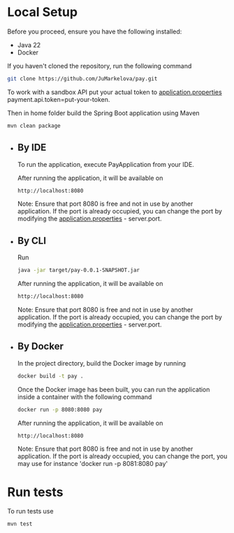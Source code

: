 # Local Setup

Before you proceed, ensure you have the following installed:

- Java 22
- Docker

If you haven't cloned the repository, run the following command

  ```bash
  git clone https://github.com/JuMarkelova/pay.git
  ```

To work with a sandbox API put your actual token to [application.properties](src/main/resources/application.properties)
payment.api.token=put-your-token.

Then in home folder build the Spring Boot application using Maven

  ```bash
  mvn clean package
  ```

- ## By IDE

  To run the application, execute PayApplication from your IDE.

  After running the application, it will be available on
  ```bash
  http://localhost:8080
  ```
  Note: Ensure that port 8080 is free and not in use by another application.
  If the port is already occupied, you can change the port by modifying the [application.properties](src/main/resources/application.properties) - server.port.
- ## By CLI
  Run
  ```bash
  java -jar target/pay-0.0.1-SNAPSHOT.jar
  ```
  After running the application, it will be available on
  ```bash
  http://localhost:8080
  ```
  Note: Ensure that port 8080 is free and not in use by another application.
  If the port is already occupied, you can change the port by modifying the [application.properties](src/main/resources/application.properties) - server.port.
- ## By Docker
  In the project directory, build the Docker image by running
  ```bash
  docker build -t pay .
  ```
  Once the Docker image has been built, you can run the application inside a container with the following command
  ```bash
  docker run -p 8080:8080 pay
  ```
  After running the application, it will be available on
  ```bash
  http://localhost:8080
  ```
  Note: Ensure that port 8080 is free and not in use by another application.
  If the port is already occupied, you can change the port, you may use for instance 'docker run -p 8081:8080 pay'

# Run tests

To run tests use

  ```bash
  mvn test
  ```